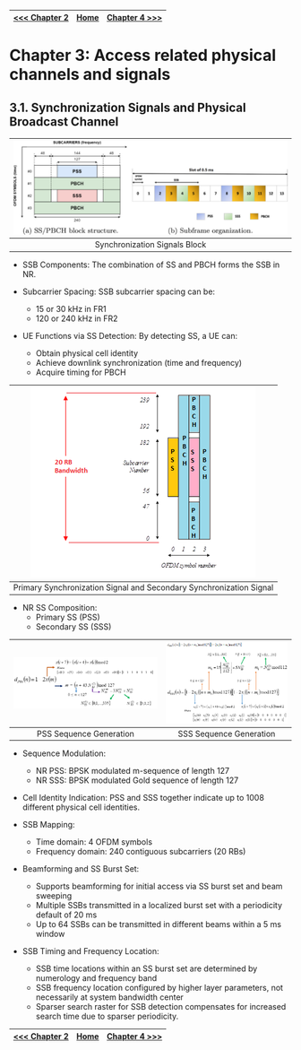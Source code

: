 |[<<< Chapter 2](./Chapter2.md)|[Home](../README.md)|[Chapter 4 >>>](./Chapter4.md)|
|-|-|-|

# Chapter 3: Access related physical channels and signals

## 3.1. Synchronization Signals and Physical Broadcast Channel
|![](../Imgs/Chapter3/SSB.png)|
|:-:|
|Synchronization Signals Block|

- SSB Components: The combination of SS and PBCH forms the SSB in NR.

- Subcarrier Spacing: SSB subcarrier spacing can be:
    - 15 or 30 kHz in FR1
    - 120 or 240 kHz in FR2

- UE Functions via SS Detection: By detecting SS, a UE can:
    - Obtain physical cell identity
    - Achieve downlink synchronization (time and frequency)
    - Acquire timing for PBCH

|![](../Imgs/Chapter3/Primary%20Synchronization%20Signal.png)|
|:-:|
|Primary Synchronization Signal and Secondary Synchronization Signal|


- NR SS Composition:
    - Primary SS (PSS)
    - Secondary SS (SSS)

|![](../Imgs/Chapter3/PSS%20Sequence%20Generation.png)|![](../Imgs/Chapter3/SSS%20Sequence%20Generation.png)|
|:-:|:-:|
|PSS Sequence Generation|SSS Sequence Generation|

- Sequence Modulation:
    - NR PSS: BPSK modulated m-sequence of length 127
    - NR SSS: BPSK modulated Gold sequence of length 127

- Cell Identity Indication: PSS and SSS together indicate up to 1008 different physical cell identities.

- SSB Mapping:
    - Time domain: 4 OFDM symbols
    - Frequency domain: 240 contiguous subcarriers (20 RBs)

- Beamforming and SS Burst Set:
    - Supports beamforming for initial access via SS burst set and beam sweeping
    - Multiple SSBs transmitted in a localized burst set with a periodicity default of 20 ms
    - Up to 64 SSBs can be transmitted in different beams within a 5 ms window

- SSB Timing and Frequency Location:
    - SSB time locations within an SS burst set are determined by numerology and frequency band
    - SSB frequency location configured by higher layer parameters, not necessarily at system bandwidth center
    - Sparser search raster for SSB detection compensates for increased search time due to sparser periodicity.

|[<<< Chapter 2](./Chapter2.md)|[Home](../README.md)|[Chapter 4 >>>](./Chapter4.md)|
|-|-|-|